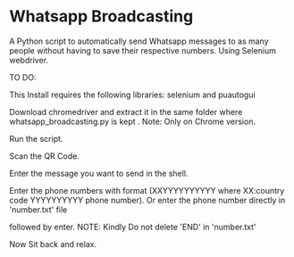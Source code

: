 # Whatsapp Broadcasting
A Python script to automatically send Whatsapp messages to as many people without having to save their respective numbers. Using Selenium webdriver.

TO DO:

This Install requires the following libraries: selenium and puautogui

Download chromedriver and extract it in the same folder where whatsapp_broadcasting.py is kept . Note: Only on Chrome version.

Run the script. 

Scan the QR Code.

Enter the message you want to send in the shell.

Enter the phone numbers with format (XXYYYYYYYYYY where XX:country code YYYYYYYYYY phone number). Or enter the phone number directly in 'number.txt' file 

followed by enter. NOTE: Kindly Do not delete 'END' in 'number.txt'

Now Sit back and relax.
